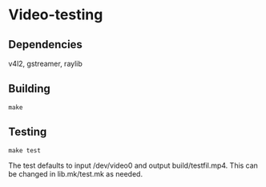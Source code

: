 # Video-testing

## Dependencies
v4l2, gstreamer, raylib

## Building
```
make
```
## Testing
```
make test
```
The test defaults to input /dev/video0 and output build/testfil.mp4.
This can be changed in lib.mk/test.mk as needed.
